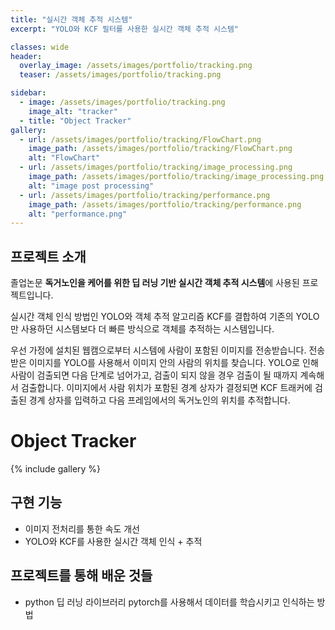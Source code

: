 ```yaml
---
title: "실시간 객체 추적 시스템"
excerpt: "YOLO와 KCF 필터를 사용한 실시간 객체 추적 시스템"

classes: wide
header:
  overlay_image: /assets/images/portfolio/tracking.png
  teaser: /assets/images/portfolio/tracking.png

sidebar:
  - image: /assets/images/portfolio/tracking.png
    image_alt: "tracker"
  - title: "Object Tracker"
gallery:
  - url: /assets/images/portfolio/tracking/FlowChart.png
    image_path: /assets/images/portfolio/tracking/FlowChart.png
    alt: "FlowChart"
  - url: /assets/images/portfolio/tracking/image_processing.png
    image_path: /assets/images/portfolio/tracking/image_processing.png
    alt: "image post processing"
  - url: /assets/images/portfolio/tracking/performance.png
    image_path: /assets/images/portfolio/tracking/performance.png
    alt: "performance.png"
---
```


## 프로젝트 소개

졸업논문 **독거노인을 케어를 위한 딥 러닝 기반 실시간 객체 추적 시스템**에 사용된 프로젝트입니다.

<p>
    실시간 객체 인식 방법인 YOLO와 객체 추적 알고리즘 KCF를 결합하여
    기존의 YOLO만 사용하던 시스템보다 더 빠른 방식으로 객체를 추적하는
    시스템입니다.
</p>
<p>
    우선 가정에 설치된 웹캠으로부터 시스템에 사람이 포함된 이미지를
    전송받습니다. 전송 받은 이미지를 YOLO를 사용해서 이미지 안의 사람의
    위치를 찾습니다. YOLO로 인해 사람이 검출되면 다음 단계로 넘어가고,
    검출이 되지 않을 경우 검출이 될 때까지 계속해서 검출합니다. 이미지에서
    사람 위치가 포함된 경계 상자가 결정되면 KCF 트래커에 검출된 경계
    상자를 입력하고 다음 프레임에서의 독거노인의 위치를 추적합니다.
</p>

# Object Tracker

{% include gallery %}

## 구현 기능

- 이미지 전처리를 통한 속도 개선
- YOLO와 KCF를 사용한 실시간 객체 인식 + 추적

## 프로젝트를 통해 배운 것들

- python 딥 러닝 라이브러리 pytorch를 사용해서 데이터를 학습시키고 인식하는 방법

